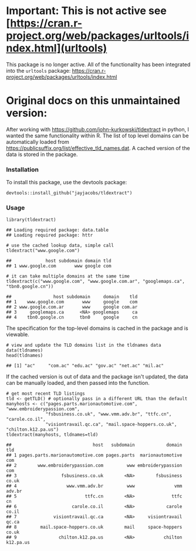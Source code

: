 # Important: This is not active see [https://cran.r-project.org/web/packages/urltools/index.html](urltools)

This package is no longer active.  All of the functionality has been integrated into the `urltools` package:
https://cran.r-project.org/web/packages/urltools/index.html


# Original docs on this unmaintained version:

After working with <https://github.com/john-kurkowski/tldextract> in
python, I wanted the same functionality within R. The list of top level
domains can be automatically loaded from
<https://publicsuffix.org/list/effective_tld_names.dat>. A cached
version of the data is stored in the package.

### Installation

To install this package, use the devtools package:

    devtools::install_github("jayjacobs/tldextract")

### Usage

    library(tldextract)

    ## Loading required package: data.table
    ## Loading required package: httr

    # use the cached lookup data, simple call
    tldextract("www.google.com")

    ##             host subdomain domain tld
    ## 1 www.google.com       www google com

    # it can take multiple domains at the same time
    tldextract(c("www.google.com", "www.google.com.ar", "googlemaps.ca", "tbn0.google.cn"))

    ##                host subdomain     domain    tld
    ## 1    www.google.com       www     google    com
    ## 2 www.google.com.ar       www     google com.ar
    ## 3     googlemaps.ca      <NA> googlemaps     ca
    ## 4    tbn0.google.cn      tbn0     google     cn

The specification for the top-level domains is cached in the package and
is viewable.

    # view and update the TLD domains list in the tldnames data
    data(tldnames)
    head(tldnames)

    ## [1] "ac"     "com.ac" "edu.ac" "gov.ac" "net.ac" "mil.ac"

If the cached version is out of data and the package isn't updated, the
data can be manually loaded, and then passed into the function.

    # get most recent TLD listings
    tld <- getTLD() # optionally pass in a different URL than the default
    manyhosts <- c("pages.parts.marionautomotive.com", "www.embroiderypassion.com", 
                   "fsbusiness.co.uk", "www.vmm.adv.br", "ttfc.cn", "carole.co.il",
                   "visiontravail.qc.ca", "mail.space-hoppers.co.uk", "chilton.k12.pa.us")
    tldextract(manyhosts, tldnames=tld)

    ##                               host   subdomain            domain       tld
    ## 1 pages.parts.marionautomotive.com pages.parts  marionautomotive       com
    ## 2        www.embroiderypassion.com         www embroiderypassion       com
    ## 3                 fsbusiness.co.uk        <NA>        fsbusiness     co.uk
    ## 4                   www.vmm.adv.br         www               vmm    adv.br
    ## 5                          ttfc.cn        <NA>              ttfc        cn
    ## 6                     carole.co.il        <NA>            carole     co.il
    ## 7              visiontravail.qc.ca        <NA>     visiontravail     qc.ca
    ## 8         mail.space-hoppers.co.uk        mail     space-hoppers     co.uk
    ## 9                chilton.k12.pa.us        <NA>           chilton k12.pa.us
